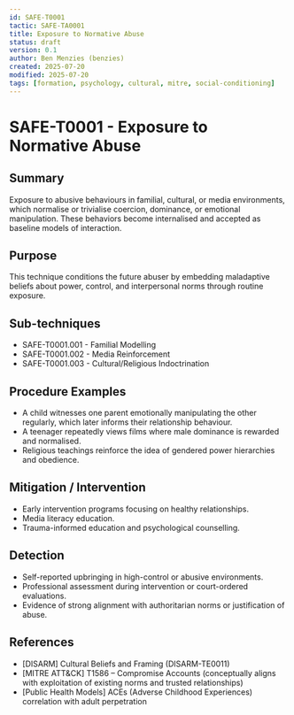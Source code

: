 ```yaml
---
id: SAFE-T0001
tactic: SAFE-TA0001
title: Exposure to Normative Abuse
status: draft
version: 0.1
author: Ben Menzies (benzies)
created: 2025-07-20
modified: 2025-07-20
tags: [formation, psychology, cultural, mitre, social-conditioning]
---
```


# SAFE-T0001 - Exposure to Normative Abuse

## Summary

Exposure to abusive behaviours in familial, cultural, or media environments, which normalise or trivialise coercion, dominance, or emotional manipulation. These behaviors become internalised and accepted as baseline models of interaction.

## Purpose

This technique conditions the future abuser by embedding maladaptive beliefs about power, control, and interpersonal norms through routine exposure.

## Sub-techniques

* SAFE-T0001.001 - Familial Modelling
* SAFE-T0001.002 - Media Reinforcement
* SAFE-T0001.003 - Cultural/Religious Indoctrination

## Procedure Examples

* A child witnesses one parent emotionally manipulating the other regularly, which later informs their relationship behaviour.
* A teenager repeatedly views films where male dominance is rewarded and normalised.
* Religious teachings reinforce the idea of gendered power hierarchies and obedience.

## Mitigation / Intervention

* Early intervention programs focusing on healthy relationships.
* Media literacy education.
* Trauma-informed education and psychological counselling.

## Detection

* Self-reported upbringing in high-control or abusive environments.
* Professional assessment during intervention or court-ordered evaluations.
* Evidence of strong alignment with authoritarian norms or justification of abuse.

## References

* \[DISARM] Cultural Beliefs and Framing (DISARM-TE0011)
* \[MITRE ATT\&CK] T1586 – Compromise Accounts (conceptually aligns with exploitation of existing norms and trusted relationships)
* \[Public Health Models] ACEs (Adverse Childhood Experiences) correlation with adult perpetration
